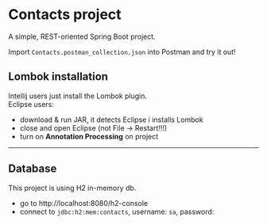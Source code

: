 
# Contacts project

A simple, REST-oriented Spring Boot project.

Import `Contacts.postman_collection.json` into Postman and try it out!

## Lombok installation
Intellij users just install the Lombok plugin.  
Eclipse users:
- download & run JAR, it detects Eclipse i installs Lombok
- close and open Eclipse (not File -> Restart!!!)
- turn on **Annotation Processing** on project

---

## Database
This project is using H2 in-memory db.

- go to http://localhost:8080/h2-console
- connect to `jdbc:h2:mem:contacts`, username: `sa`, password:




